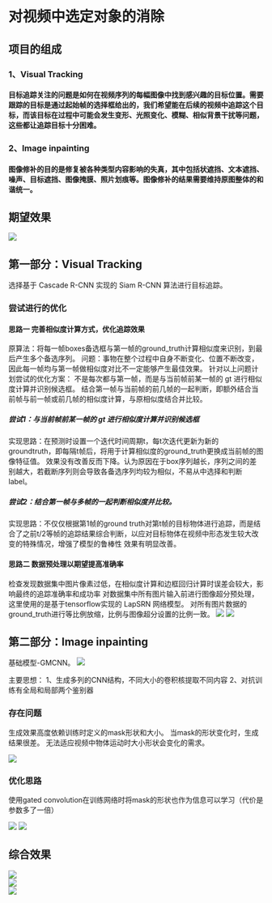 # 对视频中选定对象的消除
## 项目的组成
### 1、Visual Tracking
#### 目标追踪关注的问题是如何在视频序列的每幅图像中找到感兴趣的目标位置。需要跟踪的目标是通过起始帧的选择框给出的，我们希望能在后续的视频中追踪这个目标，而该目标在过程中可能会发生变形、光照变化、模糊、相似背景干扰等问题，这些都让追踪目标十分困难。
### 2、Image inpainting
#### 图像修补的目的是修复被各种类型内容影响的失真，其中包括状遮挡、文本遮挡、噪声、目标遮挡、图像掩膜、照片划痕等。图像修补的结果需要维持原图整体的和谐统一。
## 期望效果
<img src="./picture/01.png">

## 第一部分：Visual Tracking
选择基于 Cascade R-CNN 实现的 Siam R-CNN 算法进行目标追踪。
### 尝试进行的优化
#### 思路一 完善相似度计算方式，优化追踪效果
原算法：将每一帧boxes备选框与第一帧的ground_truth计算相似度来识别，到最后产生多个备选序列。
问题：事物在整个过程中自身不断变化、位置不断改变，因此每一帧均与第一帧做相似度对比不一定能够产生最佳效果。
针对以上问题计划尝试的优化方案：
  不是每次都与第一帧，而是与当前帧前某一帧的 gt 进行相似度计算并识别候选框。
  结合第一帧与当前帧的前几帧的一起判断，即额外结合当前帧与前一帧或前几帧的相似度计算，与原相似度结合并比较。
##### 尝试1：与当前帧前某一帧的 gt 进行相似度计算并识别候选框
实现思路：在预测时设置一个迭代时间周期t，每t次迭代更新为新的groundtruth，即每隔t帧后，将用于计算相似度的ground_truth更换成当前帧的图像特征值。
效果没有改善反而下降。认为原因在于box序列越长，序列之间的差别越大，若截断序列则会导致各备选序列均较为相似，不易从中选择和判断label。
##### 尝试2：结合第一帧与多帧的一起判断相似度并比较。
实现思路：不仅仅根据第1帧的ground truth对第t帧的目标物体进行追踪，而是结合了之前t/2等帧的追踪结果综合判断，以应对目标物体在视频中形态发生较大改变的特殊情况，增强了模型的鲁棒性
效果有明显改善。
#### 思路二 数据预处理以期望提高准确率
检查发现数据集中图片像素过低，在相似度计算和边框回归计算时误差会较大，影响最终的追踪准确率和成功率
对数据集中所有图片输入前进行图像超分预处理，这里使用的是基于tensorflow实现的 LapSRN 网络模型。
对所有图片数据的ground_truth进行等比例放缩，比例与图像超分设置的比例一致。
<img src="./picture/02.png">
<img src="./picture/03.png">

## 第二部分：Image inpainting
基础模型-GMCNN。
<img src="./picture/11.png">

主要思想：
1、生成多列的CNN结构，不同大小的卷积核提取不同内容
2、对抗训练有全局和局部两个鉴别器
### 存在问题
生成效果高度依赖训练时定义的mask形状和大小。
当mask的形状变化时，生成结果很差。
无法适应视频中物体运动时大小形状会变化的需求。

<img src="./picture/04.png">

### 优化思路
使用gated convolution在训练网络时将mask的形状也作为信息可以学习（代价是参数多了一倍）

<img src="./picture/16.png">
<img src="./picture/05.png">

## 综合效果
<img src="./picture/1.gif" style="margin-left: auto; margin-right: auto; display: block;">
<img src="./picture/2.gif" style="margin-left: auto; margin-right: auto; display: block;">
<img src="./picture/3.gif" style="margin-left: auto; margin-right: auto; display: block;">




